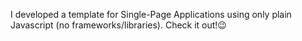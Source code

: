 I developed a template for Single-Page Applications using only plain Javascript (no frameworks/libraries). Check it out!😉

